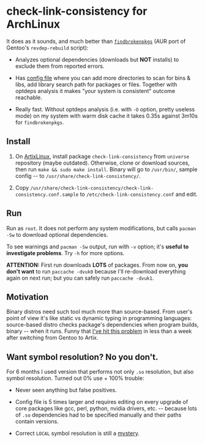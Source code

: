 # check-link-consistency for ArchLinux

It does as it sounds, and much better than [`findbrokenpkgs`](https://aur.archlinux.org/packages/findbrokenpkgs/) (AUR port of Gentoo's `revdep-rebuild` script):

* Analyzes optional dependencies (downloads but **NOT** installs) to exclude them from reported errors.

* Has [config  file](src/etc/check-link-consistency.conf.sample) where you can add more directories to scan for bins & libs, add library search path for packages or files. Together with optdeps analysis it makes "your system is consistent" outcome reachable.

* Really fast. Without optdeps analysis (i.e. with `-O` option, pretty useless mode) on my system with warm disk cache it takes 0.35s against 3m10s for `findbrokenpkgs`.

## Install

1. On [ArtixLinux](https://artixlinux.org/), install package `check-link-consistency` from `universe` repository (maybe outdated). Otherwise, clone or download sources, then run `make && sudo make install`. Binary will go to `/usr/bin/`, sample config -- to `/usr/share/check-link-consistency/`.

2. Copy `/usr/share/check-link-consistency/check-link-consistency.conf.sample` to `/etc/check-link-consistency.conf` and edit.

## Run

Run as `root`. It does not perform any system modifications, but calls `pacman -Sw` to download optional dependencies.

To see warnings and `pacman -Sw` output, run with `-v` option; it's **useful to investigate problems**. Try `-h` for more options.

**ATTENTION:** First run downloads **LOTS** of packages. From now on, **you don't want** to run `paccache -dvuk0` because I'll re-download everything again on next run; but you can safely run `paccache -dvuk1`.

## Motivation

Binary distros need such tool much more than source-based. From user's point of view it's like static vs dynamic typing in programming languages: source-based distro checks package's dependencies when program builds, binary -- when it runs. Funny that [I've hit this problem](https://forum.artixlinux.org/index.php/topic,3331.msg21592.html#msg21592) in less than a week after switching from Gentoo to Artix.

## Want symbol resolution? No you don't.

For 6 months I used version that performs not only `.so` resolution, but also symbol resolution. Turned out 0% use + 100% trouble: 

* Never seen anything but false positives.

* Config file is 5 times larger and requires editing on every upgrade of core packages like gcc, perl, python, nvidia drivers, etc. -- because lots of `.so` dependencies had to be specified manually and their paths contain versions.

* Correct `LOCAL` symbol resolution is still a [mystery](https://stackoverflow.com/questions/70920442/local-symbols-in-elfs-dynsym-section-are-not-actually-local-how-to-tell).
